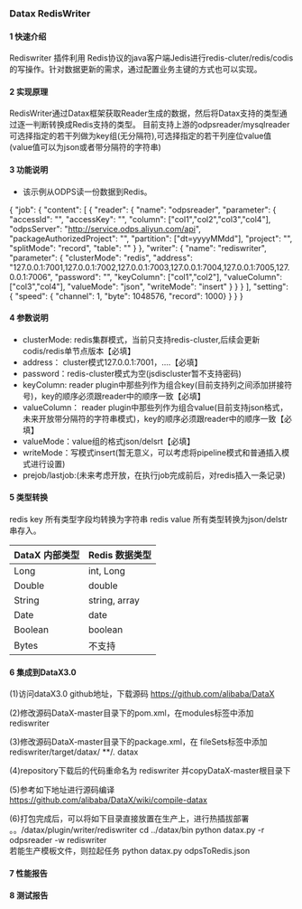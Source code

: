 ### Datax RedisWriter
#### 1 快速介绍

Rediswriter 插件利用 Redis协议的java客户端Jedis进行redis-cluter/redis/codis的写操作。针对数据更新的需求，通过配置业务主键的方式也可以实现。

#### 2 实现原理

RedisWriter通过Datax框架获取Reader生成的数据，然后将Datax支持的类型通过逐一判断转换成Redis支持的类型。
目前支持上游的odpsreader/mysqlreader 可选择指定的若干列做为key组(无分隔符),可选择指定的若干列座位value值(value值可以为json或者带分隔符的字符串)

#### 3 功能说明
* 该示例从ODPS读一份数据到Redis。

{
    "job": {
        "content": [
            {
                "reader": {
                    "name": "odpsreader", 
                    "parameter": {
                        "accessId": "", 
                        "accessKey": "", 
                        "column": ["col1","col2","col3","col4"], 
                        "odpsServer": "http://service.odps.aliyun.com/api", 
                        "packageAuthorizedProject": "", 
                        "partition": ["dt=yyyyMMdd"], 
                        "project": "", 
                        "splitMode": "record", 
                        "table": ""
                    }
                }, 
                "writer": {
                    "name": "rediswriter", 
                    "parameter": {
					    "clusterMode": "redis",
                        "address": "127.0.0.1:7001,127.0.0.1:7002,127.0.0.1:7003,127.0.0.1:7004,127.0.0.1:7005,127.0.0.1:7006", 
                        "password": "", 
                        "keyColumn": ["col1","col2"], 
						"valueColumn": ["col3","col4"], 
                        "valueMode": "json", 
                        "writeMode": "insert"
                    }
                }
            }
        ], 
       "setting": {
            "speed": { "channel": 1, "byte": 1048576, "record": 1000}
       }
    }
}

#### 4 参数说明
* clusterMode: redis集群模式，当前只支持redis-cluster,后续会更新codis/redis单节点版本【必填】
* address： cluster模式127.0.0.1:7001，....【必填】
* password：redis-cluster模式为空(jsdiscluster暂不支持密码)
* keyColumn: reader plugin中那些列作为组合key(目前支持列之间添加拼接符号)，key的顺序必须跟reader中的顺序一致【必填】
* valueColumn： reader plugin中那些列作为组合value(目前支持json格式，未来开放带分隔符的字符串模式)，key的顺序必须跟reader中的顺序一致【必填】
* valueMode：value组的格式json/delsrt【必填】
* writeMode：写模式insert(暂无意义，可以考虑将pipeline模式和普通插入模式进行设置)
* prejob/lastjob:(未来考虑开放，在执行job完成前后，对redis插入一条记录)


#### 5 类型转换
redis key   所有类型字段均转换为字符串
redis value 所有类型转换为json/delstr串存入。

| DataX 内部类型| Redis 数据类型    |
| -------- | -----  |
| Long     | int, Long |
| Double   | double |
| String   | string, array |
| Date     | date  |
| Boolean  | boolean |
| Bytes    | 不支持 |


#### 6 集成到DataX3.0
(1)访问dataX3.0 github地址，下载源码
   https://github.com/alibaba/DataX

(2)修改源码DataX-master目录下的pom.xml，在modules标签中添加
  <modules>
      <module>rediswriter</module>  
  </modules>

(3)修改源码DataX-master目录下的package.xml，在 fileSets标签中添加
  <fileSets>
    <fileSet>
            <directory>rediswriter/target/datax/</directory>
            <includes>
                <include>**/*.*</include>
            </includes>
            <outputDirectory>datax</outputDirectory>
     </fileSet>
  </fileSets>
  
 (4)repository下载后的代码重命名为 rediswriter 并copyDataX-master根目录下
 
 (5)参考如下地址进行源码编译
   https://github.com/alibaba/DataX/wiki/compile-datax
   
 (6)打包完成后，可以将如下目录直接放置在生产上，进行热插拔部署
            。。/datax/plugin/writer/rediswriter
   cd ../datax/bin
   python datax.py -r odpsreader -w rediswriter   
         若能生产模板文件，则拉起任务
   python datax.py odpsToRedis.json

#### 7 性能报告
#### 8 测试报告
